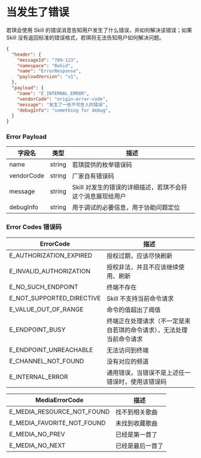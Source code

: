 # 当发生了错误

若琪会使用 Skill 的错误消息告知用户发生了什么错误，并如何解决该错误；如果 Skill 没有返回标准的错误格式，若琪将无法告知用户如何解决问题。

```json
{
  "header": {
    "messageId": "789-123",
    "namespace": "Rokid",
    "name": "ErrorResponse",
    "payloadVersion": "v1",
  },
  "payload": {
    "name": "E_INTERNAL_ERROR",
    "vendorCode": "origin-error-code",
    "message": "发生了一些不可告人的错误",
    "debugInfo": "something for debug",
  }
}
```

### Error Payload

字段名 | 类型 | 描述
--- | --- | ---
name | string | 若琪提供的枚举错误码
vendorCode | string | 厂家自有错误码
message | string | Skill 对发生的错误的详细描述，若琪不会将这个消息展现给用户
debugInfo | string | 用于调试的必要信息，用于协助问题定位

### Error Codes 错误码

ErrorCode | 描述
--- | ---
E_AUTHORIZATION_EXPIRED | 授权过期，应该尽快刷新
E_INVALID_AUTHORIZATION | 授权非法，并且不应该继续使用、刷新
E_NO_SUCH_ENDPOINT | 终端不存在
E_NOT_SUPPORTED_DIRECTIVE | Skill 不支持当前命令请求
E_VALUE_OUT_OF_RANGE | 命令的值超出了阈值
E_ENDPOINT_BUSY | 终端正在处理请求（不一定是来自若琪的命令请求），无法处理当前命令请求
E_ENDPOINT_UNREACHABLE | 无法访问到终端
E_CHANNEL_NOT_FOUND | 没有对应的频道
E_INTERNAL_ERROR | 通用错误，当错误不是上述任一错误时，使用该错误码

MediaErrorCode | 描述
--- | ---
E_MEDIA_RESOURCE_NOT_FOUND | 找不到相关歌曲
E_MEDIA_FAVORITE_NOT_FOUND | 未找到收藏歌曲
E_MEDIA_NO_PREV | 已经是第一首了
E_MEDIA_NO_NEXT | 已经是最后一首了
